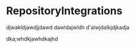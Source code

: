 # RepositoryIntegrations
djwakldjawdjjdawd
dawldajwldh
d'alwjdalkjdjkadja

dka;whdkjawhdkajhd[](url)
